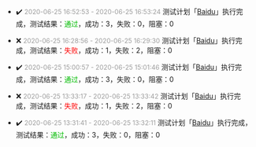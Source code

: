 - ✔️ <font color=#9D9D9D size=2>2020-06-25 16&#58;52&#58;53 - 2020-06-25 16&#58;53&#58;24</font> 测试计划「[Baidu](Baidu/Baidu_20200625_165253)」执行完成，测试结果：<font color=#00BB00>通过</font>，成功：3，失败：0，阻塞：0

- ❌ <font color=#9D9D9D size=2>2020-06-25 16&#58;28&#58;56 - 2020-06-25 16&#58;29&#58;30</font> 测试计划「[Baidu](Baidu/Baidu_20200625_162856)」执行完成，测试结果：<font color=#FF0000>失败</font>，成功：1，失败：2，阻塞：0

- ✔️ <font color=#9D9D9D size=2>2020-06-25 15&#58;00&#58;57 - 2020-06-25 15&#58;01&#58;46</font> 测试计划「[Baidu](Baidu/Baidu_20200625_150057)」执行完成，测试结果：<font color=#00BB00>通过</font>，成功：3，失败：0，阻塞：0

- ❌ <font color=#9D9D9D size=2>2020-06-25 13&#58;33&#58;17 - 2020-06-25 13&#58;33&#58;42</font> 测试计划「[Baidu](Baidu/Baidu_20200625_133317)」执行完成，测试结果：<font color=#FF0000>失败</font>，成功：1，失败：2，阻塞：0

- ✔️ <font color=#9D9D9D size=2>2020-06-25 13&#58;31&#58;41 - 2020-06-25 13&#58;32&#58;11</font> 测试计划「[Baidu](Baidu/Baidu_20200625_133141)」执行完成，测试结果：<font color=#00BB00>通过</font>，成功：3，失败：0，阻塞：0

